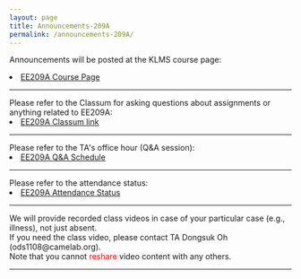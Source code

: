 ```yaml
---
layout: page
title: Announcements-209A
permalink: /announcements-209A/
---
```


Announcements will be posted at the KLMS course page:
<li class="toclevel-1"> <a href="http://klms.kaist.ac.kr/course/view.php?id=118849">EE209A Course Page</a><br>

<hr><p></p>
Please refer to the Classum for asking questions about assignments or anything related to EE209A:
<li class="toclevel-1"> <a href="http://www.classum.com/exgmmy">EE209A Classum link</a><br>

<hr><p></p>
Please refer to the TA's office hour (Q&A session): <br>
<li class="toclevel-1"> <a href="https://docs.google.com/spreadsheets/d/1eAmyQk8tKRAGcJg8VOMzmE3TjUAy5kv9tUkfkC8vM8M/edit?usp=sharing">EE209A Q&A Schedule</a><br>

<hr><p></p>
Please refer to the attendance status: <br>
<li class="toclevel-1"> <a href="https://docs.google.com/spreadsheets/d/13diQlGu-VbPdLd9fkToArNd5HGmvbyoxYQrvva36IEc/edit?usp=sharing">EE209A Attendance Status</a><br>

<!--hr><p></p>
You can check your attendance (if you want to claim about attendance, please contact TA Dongsuk Oh):
<li class="toclevel-1"> <a href="https://docs.google.com/spreadsheets/d/13diQlGu-VbPdLd9fkToArNd5HGmvbyoxYQrvva36IEc/edit?usp=sharing">EE209A attendance</a><br-->

<hr><p></p>
We will provide recorded class videos in case of your particular case (e.g., illness), not just absent. <br>
If you need the class video, please contact TA Dongsuk Oh (ods1108@camelab.org). <br>
Note that you cannot <font color="#FF0000">reshare</font> video content with any others.

<hr><p></p>
<br>
<br>
